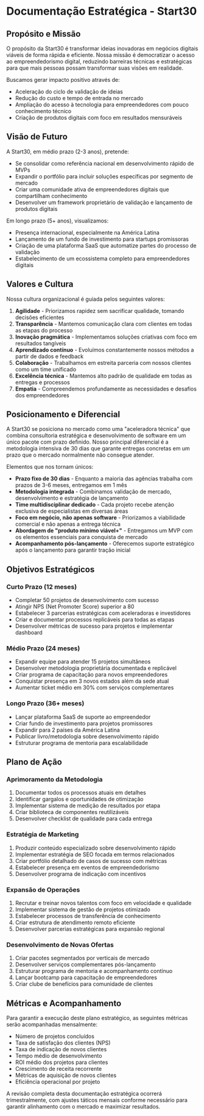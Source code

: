# Documentação Estratégica - Start30

## Propósito e Missão

O propósito da Start30 é transformar ideias inovadoras em negócios digitais viáveis de forma rápida e eficiente. Nossa missão é democratizar o acesso ao empreendedorismo digital, reduzindo barreiras técnicas e estratégicas para que mais pessoas possam transformar suas visões em realidade.

Buscamos gerar impacto positivo através de:
- Aceleração do ciclo de validação de ideias
- Redução do custo e tempo de entrada no mercado
- Ampliação do acesso à tecnologia para empreendedores com pouco conhecimento técnico
- Criação de produtos digitais com foco em resultados mensuráveis

## Visão de Futuro

A Start30, em médio prazo (2-3 anos), pretende:
- Se consolidar como referência nacional em desenvolvimento rápido de MVPs
- Expandir o portfólio para incluir soluções específicas por segmento de mercado
- Criar uma comunidade ativa de empreendedores digitais que compartilham conhecimento
- Desenvolver um framework proprietário de validação e lançamento de produtos digitais

Em longo prazo (5+ anos), visualizamos:
- Presença internacional, especialmente na América Latina
- Lançamento de um fundo de investimento para startups promissoras
- Criação de uma plataforma SaaS que automatize partes do processo de validação
- Estabelecimento de um ecossistema completo para empreendedores digitais

## Valores e Cultura

Nossa cultura organizacional é guiada pelos seguintes valores:

1. **Agilidade** - Priorizamos rapidez sem sacrificar qualidade, tomando decisões eficientes
2. **Transparência** - Mantemos comunicação clara com clientes em todas as etapas do processo
3. **Inovação pragmática** - Implementamos soluções criativas com foco em resultados tangíveis
4. **Aprendizado contínuo** - Evoluímos constantemente nossos métodos a partir de dados e feedback
5. **Colaboração** - Trabalhamos em estreita parceria com nossos clientes como um time unificado
6. **Excelência técnica** - Mantemos alto padrão de qualidade em todas as entregas e processos
7. **Empatia** - Compreendemos profundamente as necessidades e desafios dos empreendedores

## Posicionamento e Diferencial

A Start30 se posiciona no mercado como uma "aceleradora técnica" que combina consultoria estratégica e desenvolvimento de software em um único pacote com prazo definido. Nosso principal diferencial é a metodologia intensiva de 30 dias que garante entregas concretas em um prazo que o mercado normalmente não consegue atender.

Elementos que nos tornam únicos:

- **Prazo fixo de 30 dias** - Enquanto a maioria das agências trabalha com prazos de 3-6 meses, entregamos em 1 mês
- **Metodologia integrada** - Combinamos validação de mercado, desenvolvimento e estratégia de lançamento
- **Time multidisciplinar dedicado** - Cada projeto recebe atenção exclusiva de especialistas em diversas áreas
- **Foco em negócio, não apenas software** - Priorizamos a viabilidade comercial e não apenas a entrega técnica
- **Abordagem de "produto mínimo viável+"** - Entregamos um MVP com os elementos essenciais para conquista de mercado
- **Acompanhamento pós-lançamento** - Oferecemos suporte estratégico após o lançamento para garantir tração inicial

## Objetivos Estratégicos

### Curto Prazo (12 meses)
- Completar 50 projetos de desenvolvimento com sucesso
- Atingir NPS (Net Promoter Score) superior a 80
- Estabelecer 3 parcerias estratégicas com aceleradoras e investidores
- Criar e documentar processos replicáveis para todas as etapas
- Desenvolver métricas de sucesso para projetos e implementar dashboard

### Médio Prazo (24 meses)
- Expandir equipe para atender 15 projetos simultâneos
- Desenvolver metodologia proprietária documentada e replicável
- Criar programa de capacitação para novos empreendedores
- Conquistar presença em 3 novos estados além da sede atual
- Aumentar ticket médio em 30% com serviços complementares

### Longo Prazo (36+ meses)
- Lançar plataforma SaaS de suporte ao empreendedor
- Criar fundo de investimento para projetos promissores
- Expandir para 2 países da América Latina
- Publicar livro/metodologia sobre desenvolvimento rápido
- Estruturar programa de mentoria para escalabilidade

## Plano de Ação

### Aprimoramento da Metodologia
1. Documentar todos os processos atuais em detalhes
2. Identificar gargalos e oportunidades de otimização
3. Implementar sistema de medição de resultados por etapa
4. Criar biblioteca de componentes reutilizáveis
5. Desenvolver checklist de qualidade para cada entrega

### Estratégia de Marketing
1. Produzir conteúdo especializado sobre desenvolvimento rápido
2. Implementar estratégia de SEO focada em termos relacionados
3. Criar portfólio detalhado de casos de sucesso com métricas
4. Estabelecer presença em eventos de empreendedorismo
5. Desenvolver programa de indicação com incentivos

### Expansão de Operações
1. Recrutar e treinar novos talentos com foco em velocidade e qualidade
2. Implementar sistema de gestão de projetos otimizado
3. Estabelecer processos de transferência de conhecimento
4. Criar estrutura de atendimento remoto eficiente
5. Desenvolver parcerias estratégicas para expansão regional

### Desenvolvimento de Novas Ofertas
1. Criar pacotes segmentados por verticais de mercado
2. Desenvolver serviços complementares pós-lançamento
3. Estruturar programa de mentoria e acompanhamento contínuo
4. Lançar bootcamp para capacitação de empreendedores
5. Criar clube de benefícios para comunidade de clientes

## Métricas e Acompanhamento

Para garantir a execução deste plano estratégico, as seguintes métricas serão acompanhadas mensalmente:

- Número de projetos concluídos
- Taxa de satisfação dos clientes (NPS)
- Taxa de indicação de novos clientes
- Tempo médio de desenvolvimento
- ROI médio dos projetos para clientes
- Crescimento de receita recorrente
- Métricas de aquisição de novos clientes
- Eficiência operacional por projeto

A revisão completa desta documentação estratégica ocorrerá trimestralmente, com ajustes táticos mensais conforme necessário para garantir alinhamento com o mercado e maximizar resultados.
